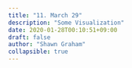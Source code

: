 ```yaml
---
title: "11. March 29"
description: "Some Visualization"
date: 2020-01-28T00:10:51+09:00
draft: false
author: "Shawn Graham"
collapsible: true
---
```

